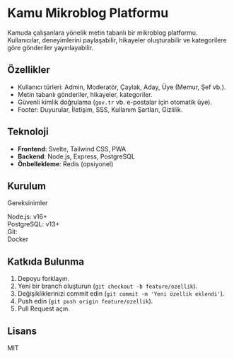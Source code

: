 # Kamu Mikroblog Platformu

Kamuda çalışanlara yönelik metin tabanlı bir mikroblog platformu. Kullanıcılar, deneyimlerini paylaşabilir, hikayeler oluşturabilir ve kategorilere göre gönderiler yayınlayabilir.

## Özellikler
- Kullanıcı türleri: Admin, Moderatör, Çaylak, Aday, Üye (Memur, Şef vb.).
- Metin tabanlı gönderiler, hikayeler, kategoriler.
- Güvenli kimlik doğrulama (`gov.tr` vb. e-postalar için otomatik üye).
- Footer: Duyurular, İletişim, SSS, Kullanım Şartları, Gizlilik.

## Teknoloji
- **Frontend**: Svelte, Tailwind CSS, PWA
- **Backend**: Node.js, Express, PostgreSQL
- **Önbellekleme**: Redis (opsiyonel)

## Kurulum
Gereksinimler

Node.js: v16+  
PostgreSQL: v13+  
Git:  
Docker  

## Katkıda Bulunma
1. Depoyu forklayın.
2. Yeni bir branch oluşturun (`git checkout -b feature/ozellik`).
3. Değişikliklerinizi commit edin (`git commit -m 'Yeni özellik eklendi'`).
4. Push edin (`git push origin feature/ozellik`).
5. Pull Request açın.

## Lisans
MIT

